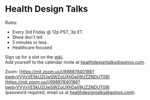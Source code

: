 # Health Design Talks

Rules:
- Every 3rd Friday @ 12p PST, 3p ET
- Show don't tell
- 5 minutes or less
- Healthcare focused

Sign up for a slot on the [wiki](https://github.com/goinvo/HealthDesignTalks/wiki/Schedule).  
Add yourself to the calendar invite at <healthdesigntalks@goinvo.com>.

Zoom:
[https://mit.zoom.us/j/99887840186?pwd=VVVxVE5kU2UwSWZoUXhDa09UZ2NDUT09](https://mit.zoom.us/j/99887840186?pwd=VVVxVE5kU2UwSWZoUXhDa09UZ2NDUT09)  
(password required, email us at <healthdesigntalks@goinvo.com>).

